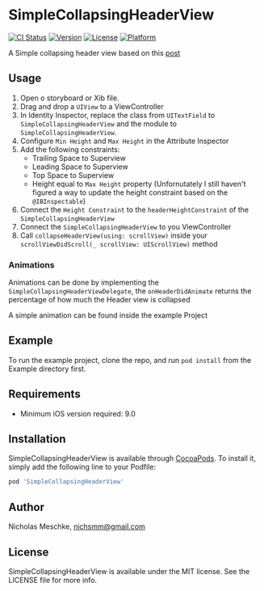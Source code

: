 # SimpleCollapsingHeaderView

[![CI Status](http://img.shields.io/travis/nixsm/SimpleCollapsingHeaderView.svg?style=flat)](https://travis-ci.org/nixsm/SimpleCollapsingHeaderView)
[![Version](https://img.shields.io/cocoapods/v/SimpleCollapsingHeaderView.svg?style=flat)](http://cocoapods.org/pods/SimpleCollapsingHeaderView)
[![License](https://img.shields.io/cocoapods/l/SimpleCollapsingHeaderView.svg?style=flat)](http://cocoapods.org/pods/SimpleCollapsingHeaderView)
[![Platform](https://img.shields.io/cocoapods/p/SimpleCollapsingHeaderView.svg?style=flat)](http://cocoapods.org/pods/SimpleCollapsingHeaderView)

A Simple collapsing header view based on this [post](https://michiganlabs.com/ios/development/2016/05/31/ios-animating-uitableview-header/)

## Usage

1. Open o storyboard or Xib file.
2. Drag and drop a `UIView` to a ViewController
3. In Identity Inspector, replace the class from `UITextField` to `SimpleCollapsingHeaderView` and the module to `SimpleCollapsingHeaderView`.
4. Configure `Min Height` and `Max Height` in the Attribute Inspector
5. Add the following constraints:
	- Trailing Space to Superview
	- Leading Space to Superview
	- Top Space to Superview
	- Height equal to `Max Height` property (Unfornutately I still haven't figured a way to update the height constraint based on the `@IBInspectable`)
6. Connect the `Height Constraint` to the `headerHeightConstraint` of the `SimpleCollapsingHeaderView`
7. Connect the `SimpleCollapsingHeaderView` to you ViewController
8. Call `collapseHeaderView(using: scrollView)` inside your `scrollViewDidScroll(_ scrollView: UIScrollView)` method

### Animations

Animations can be done by implementing the `SimpleCollapsingHeaderViewDelegate`, the `onHeaderDidAnimate` returns the percentage of how much the Header view is collapsed

A simple animation can be found inside the example Project

## Example

To run the example project, clone the repo, and run `pod install` from the Example directory first.

## Requirements

- Minimum iOS version required: 9.0

## Installation

SimpleCollapsingHeaderView is available through [CocoaPods](http://cocoapods.org). To install
it, simply add the following line to your Podfile:

```ruby
pod 'SimpleCollapsingHeaderView'
```

## Author

Nicholas Meschke, nichsmm@gmail.com

## License

SimpleCollapsingHeaderView is available under the MIT license. See the LICENSE file for more info.
